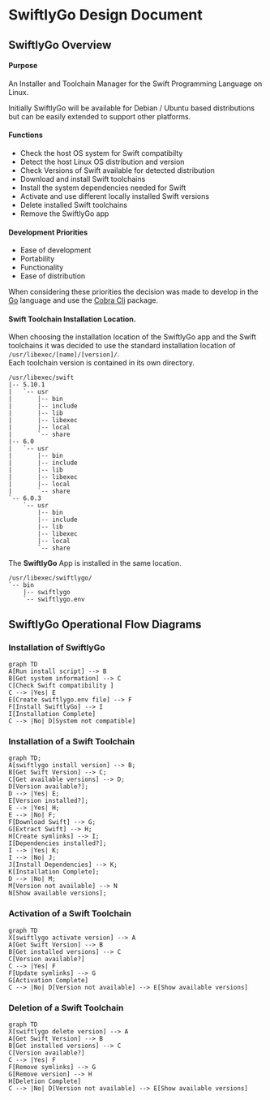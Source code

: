 # SwiftlyGo Design Document
## SwiftlyGo Overview
#### Purpose
An Installer and Toolchain Manager for the Swift Programming Language on Linux.

Initially SwiftlyGo will be available for Debian / Ubuntu based distributions but can be easily extended to support other platforms.
#### Functions
* Check the host OS system for Swift compatibilty
* Detect the host Linux OS distribution and version
* Check Versions of Swift available for detected distribution
* Download and install Swift toolchains
* Install the system dependencies needed for Swift
* Activate and use different locally installed Swift versions
* Delete installed Swift toolchains
* Remove the SwiftlyGo app

#### Development Priorities
 
* Ease of development
* Portability
* Functionality
* Ease of distribution

When considering these priorities the decision was made to develop in the [Go](https://go.dev/) language and use the [Cobra Cli](https://pkg.go.dev/github.com/spf13/cobra) package.

#### Swift Toolchain Installation Location.
When choosing the installation location of the SwiftlyGo app and the Swift toolchains it was decided to use the standard installation location of `/usr/libexec/[name]/[version]/`.  
Each toolchain version is contained in its own directory.
```
/usr/libexec/swift
|-- 5.10.1
|   `-- usr
|       |-- bin
|       |-- include
|       |-- lib
|       |-- libexec
|       |-- local
|       `-- share
|-- 6.0
|   `-- usr
|       |-- bin
|       |-- include
|       |-- lib
|       |-- libexec
|       |-- local
|       `-- share
`-- 6.0.3
    `-- usr
        |-- bin
        |-- include
        |-- lib
        |-- libexec
        |-- local
        `-- share

```
The **SwiftlyGo** App is installed in the same location.
```
/usr/libexec/swiftlygo/
`-- bin
    |-- swiftlygo
    `-- swiftlygo.env
```
## SwiftlyGo Operational Flow Diagrams

### Installation of SwiftlyGo
```mermaid
graph TD
A[Run install script] --> B
B[Get system information] --> C
C[Check Swift compatibility ]
C --> |Yes| E
E[Create swiftlygo.env file] --> F
F[Install SwiftlyGo] --> I
I[Installation Complete]   
C --> |No| D[System not compatible] 
```

### Installation of a Swift Toolchain
```mermaid
graph TD;
A[swiftlygo install version] --> B;
B[Get Swift Version] --> C;
C[Get available versions] --> D;
D[Version available?];
D --> |Yes| E;
E[Version installed?];
E --> |Yes| H;
E --> |No| F;
F[Download Swift] --> G;
G[Extract Swift] --> H;
H[Create symlinks] --> I;
I[Dependencies installed?];
I --> |Yes| K;
I --> |No| J;
J[Install Dependencies] --> K;
K[Installation Complete];
D --> |No| M;
M[Version not available] --> N
N[Show available versions];

```

### Activation of a Swift Toolchain
```mermaid
graph TD
X[swiftlygo activate version] --> A
A[Get Swift Version] --> B
B[Get installed versions] --> C
C[Version available?]
C --> |Yes| F    
F[Update symlinks] --> G
G[Activation Complete]
C --> |No| D[Version not available] --> E[Show available versions]
```

### Deletion of a Swift Toolchain
```mermaid
graph TD
X[swiftlygo delete version] --> A
A[Get Swift Version] --> B
B[Get installed versions] --> C
C[Version available?]
C --> |Yes| F    
F[Remove symlinks] --> G
G[Remove version] --> H
H[Deletion Complete]
C --> |No| D[Version not available] --> E[Show available versions]
```
